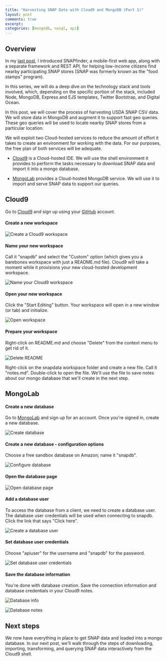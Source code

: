 ```yaml
---
title: "Harvesting SNAP Data with Cloud9 and MongoDB (Part 1)"
layout: post
comments: true
excerpt:
categories: [mongodb, nosql, api]
---
```


## Overview

In my [last post](/2013/11/12/announcing-snapfinder/), I introduced SNAPfinder, a mobile-first web app, along with a separate framework and REST API, for helping low-income citizens find nearby participating SNAP stores (SNAP was formerly known as the "food stamps" program).

In this series, we will do a deep dive on the technology stack and tools involved, which, depending on the specific portion of the stack, included Node, MongoDB, Express and EJS templates, Twitter Bootstrap, and Digital Ocean.

In this post, we will cover the process of harvesting USDA SNAP CSV data. We will store data in MongoDB and augment it to support fast geo queries. These geo queries will be used to locate nearby SNAP stores from a particular location.

We will exploit two Cloud-hosted services to reduce the amount of effort it takes to create an environment for working with the data. For our purposes, the free plan of both services will be adequate.

* [Cloud9](http://c9.io/) is a Cloud-hosted IDE. We will use the shell environment it provides to perform the tasks necessary to download SNAP data and import it into a mongo database.

* [MongoLab](http://mongolab.com) provides a Cloud-hosted MongoDB service. We will use it to import and serve SNAP data to support our queries.

## Cloud9

Go to [Cloud9](https://c9.io/) and sign up using your [GitHub](https://github.com/) account.

#### Create a new workspace

![Create a Cloud9 workspace](/assets/img/snap/c9-create-new-workspace.png "Create a Cloud9 workspace")

#### Name your new workspace

Call it "snapdb" and select the "Custom" option (which gives you a barebones workspace with just a README.md file). Cloud9 will take a moment while it provisions your new cloud-hosted development workspace.

![Name your Cloud9 workspace](/assets/img/snap/c9-create-new-workspace-2.png "Name your Cloud9 workspace")

#### Open your new workspace

Click the "Start Editing" button. Your workspace will open in a new window (or tab) and initialize.

![Open workspace](/assets/img/snap/c9-create-new-workspace-3.png "Open workspace")

#### Prepare your workspace

Right-click on README.md and choose "Delete" from the context menu to get rid of it.

![Delete README](/assets/img/snap/c9-create-new-workspace-4.png "Delete README")

Right-click on the snapdata workspace folder and create a new file. Call it "notes.md". Double-click to open the file. We'll use the file to save notes about our mongo database that we'll create in the next step.

## MongoLab

#### Create a new database

Go to [MongoLab](http://mongolab.com) and sign up for an account. Once you're signed in, create a new database.

![Create database](/assets/img/snap/mongolab-create-db.png "Create database")

#### Create a new database - configuration options

Choose a free sandbox database on Amazon; name it "snapdb".

![Configure database](/assets/img/snap/mongolab-create-db-2.png "Configure database")

#### Open the database page

![Open database page](/assets/img/snap/mongolab-create-db-3.png "Open database page")

#### Add a database user

To access the database from a client, we need to create a database user. The database user credentials will be used when connecting to snapdb. Click the link that says "Click here".

![Create a database user](/assets/img/snap/mongolab-create-db-4.png "Create a database user")

#### Set database user credentials

Choose "apiuser" for the username and "snapdb" for the password.

![Set database user credentials](/assets/img/snap/mongolab-create-db-5.png "Set database user credentials")

#### Save the database information

You're done with database creation. Save the connection information and database credentials in your Cloud9 notes.

![Database info](/assets/img/snap/mongolab-create-db-6.png "Database info")

![Database notes](/assets/img/snap/mongolab-create-db-7.png "Database notes")

## Next steps

We now have everything in place to get SNAP data and loaded into a mongo database. In our next post, we'll walk through the steps of downloading, importing, transforming, and querying SNAP data interactively from the Cloud9 shell.

